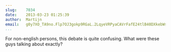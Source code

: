 ```yaml
---
slug:    7034
date:    2013-03-23 01:25:39
author:  Martijn
email:   g0y7XO_TA9no.Flp7OJ3gokp9RGaL.2LqyeVRPyaCAVrFafE24tlB40DXkebWsXg==
...
```


For non-english persons, this debate is quite confusing. What were
these guys talking about exactly?
